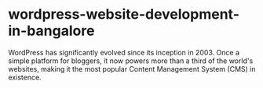 # wordpress-website-development-in-bangalore
WordPress has significantly evolved since its inception in 2003. Once a simple platform for bloggers, it now powers more than a third of the world's websites, making it the most popular Content Management System (CMS) in existence.
